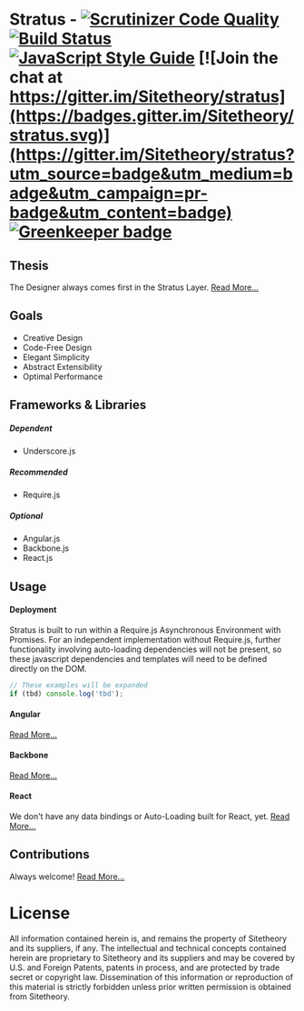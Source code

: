 # Stratus - [![Scrutinizer Code Quality](https://scrutinizer-ci.com/g/Sitetheory/stratus/badges/quality-score.png?b=master)](https://scrutinizer-ci.com/g/Sitetheory/stratus/?branch=master) [![Build Status](https://travis-ci.org/Sitetheory/stratus.svg?branch=master)](https://travis-ci.org/Sitetheory/stratus) [![JavaScript Style Guide](https://img.shields.io/badge/code_style-standard-brightgreen.svg)](https://standardjs.com) [![Join the chat at https://gitter.im/Sitetheory/stratus](https://badges.gitter.im/Sitetheory/stratus.svg)](https://gitter.im/Sitetheory/stratus?utm_source=badge&utm_medium=badge&utm_campaign=pr-badge&utm_content=badge) [![Greenkeeper badge](https://badges.greenkeeper.io/Sitetheory/stratus.svg)](https://greenkeeper.io/)

## Thesis

The Designer always comes first in the Stratus Layer.  [Read More...](docs/Thesis.md)

## Goals

* Creative Design
* Code-Free Design
* Elegant Simplicity
* Abstract Extensibility
* Optimal Performance

## Frameworks & Libraries

##### Dependent

* Underscore.js

##### Recommended

* Require.js

##### Optional

* Angular.js
* Backbone.js
* React.js

## Usage

#### Deployment

Stratus is built to run within a Require.js Asynchronous Environment with Promises.  For an independent implementation without Require.js, further functionality involving auto-loading dependencies will not be present, so these javascript dependencies and templates will need to be defined directly on the DOM. 

```js
// These examples will be expanded
if (tbd) console.log('tbd');
```

#### Angular

[Read More...](docs/Angular.md)

#### Backbone

[Read More...](docs/Backbone.md)

#### React

We don't have any data bindings or Auto-Loading built for React, yet. [Read More...](docs/React.md)

## Contributions

Always welcome!  [Read More...](docs/Contributing.md)

# License

All information contained herein is, and remains the property of Sitetheory and its suppliers, if any. The intellectual and technical concepts contained herein are proprietary to Sitetheory and its suppliers and may be covered by U.S. and Foreign Patents, patents in process, and are protected by trade secret or copyright law.  Dissemination of this information or reproduction of this material is strictly forbidden unless prior written permission is obtained from Sitetheory.
